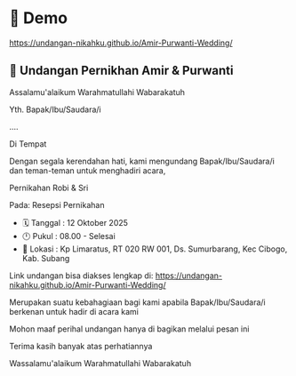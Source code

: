 # 🚀 Demo

https://undangan-nikahku.github.io/Amir-Purwanti-Wedding/


## 💌 Undangan Pernikhan Amir & Purwanti
Assalamu'alaikum Warahmatullahi Wabarakatuh

Yth. Bapak/Ibu/Saudara/i

....

Di Tempat

Dengan segala kerendahan hati, kami mengundang Bapak/Ibu/Saudara/i dan teman-teman untuk menghadiri acara,

Pernikahan Robi & Sri

Pada: Resepsi Pernikahan
- 🗓️ Tanggal : 12 Oktober 2025
- 🕛 Pukul : 08.00 - Selesai
- 📍 Lokasi : Kp Limaratus, RT 020 RW 001, Ds. Sumurbarang, Kec Cibogo, Kab. Subang

Link undangan bisa diakses lengkap di:
https://undangan-nikahku.github.io/Amir-Purwanti-Wedding/

Merupakan suatu kebahagiaan bagi kami apabila Bapak/Ibu/Saudara/i berkenan untuk hadir di acara kami

Mohon maaf perihal undangan hanya di bagikan melalui pesan ini

Terima kasih banyak atas perhatiannya

Wassalamu'alaikum Warahmatullahi Wabarakatuh
